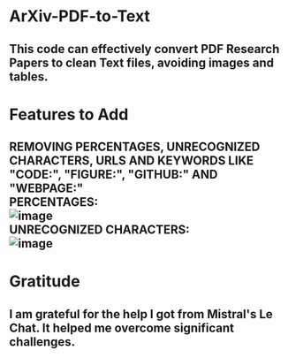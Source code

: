 # ArXiv-PDF-to-Text
This code can effectively convert PDF Research Papers to clean Text files, avoiding images and tables.
--------------------------------------------------
# Features to Add
REMOVING PERCENTAGES, UNRECOGNIZED CHARACTERS, URLS AND KEYWORDS LIKE "CODE:", "FIGURE:", "GITHUB:" AND "WEBPAGE:"
<BR>
PERCENTAGES: <BR>
![image](https://github.com/user-attachments/assets/c00e933a-5ac9-4675-a411-b564adccafec)
<BR>
UNRECOGNIZED CHARACTERS: <BR>
![image](https://github.com/user-attachments/assets/5c9edc1f-1d92-43c6-b926-71d6517024e1)
<BR>
--------------------------------------------------
# Gratitude
I am grateful for the help I got from Mistral's Le Chat. It helped me overcome significant challenges.
--------------------------------------------------

